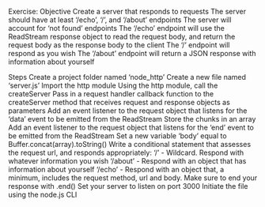 Exercise:
Objective
Create a server that responds to requests
The server should have at least ‘/echo’, ‘/’, and ‘/about’ endpoints
The server will account for ‘not found’ endpoints
The ‘/echo’ endpoint will use the ReadStream response object to read the request body, and return the request body as the response body to the client
The ‘/’ endpoint will respond as you wish
The ‘/about’ endpoint will return a JSON response with information about yourself

Steps
Create a project folder named ‘node_http’
Create a new file named ‘server.js’
Import the http module
Using the http module, call the createServer
Pass in a request handler callback function to the createServer method that receives request and response objects as parameters
Add an event listener to the request object that listens for the ‘data’ event to be emitted from the ReadStream
Store the chunks in an array
Add an event listener to the request object that listens for the ‘end’ event to be emitted from the ReadStream
Set a new variable ‘body’ equal to Buffer.concat(array).toString()
Write a conditional statement that assesses the request url, and responds appropriately: 
‘/’ - Wildcard. Respond with whatever information you wish
‘/about’ - Respond with an object that has information about yourself
‘/echo’ - Respond with an object that, a minimum, includes the request method, url and body.
Make sure to end your response with .end()
Set your server to listen on port 3000
Initiate the file using the node.js CLI
